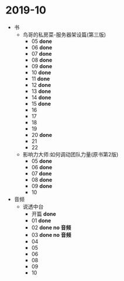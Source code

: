 # 2019-10

* 书
	* 鸟哥的私房菜-服务器架设篇(第三版)
		* 05 **done**
		* 06 **done**
		* 07 **done**
		* 08 **done**
		* 09 **done**
		* 10 **done**
		* 11 **done**
		* 12 **done**
		* 13 **done**
		* 14 **done**
		* 15 **done**
		* 16
		* 17
		* 18
		* 19
		* 20 **done**
		* 21
		* 22
	* 影响力大师:如何调动团队力量(原书第2版)
		* 05 **done**
		* 06 **done**
		* 07 **done**
		* 08 **done**
		* 09 **done**
		* 10 
* 音频
	* 说透中台
		* 开篇 **done**
		* 01 **done**
		* 02 **done no 音频**
		* 03 **done no 音频**
		* 04
		* 05
		* 06
		* 08
		* 09
		* 10